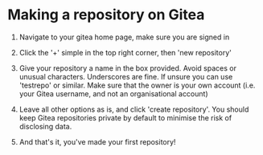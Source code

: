 # Making a repository on Gitea

1. Navigate to your gitea home page, make sure you are signed in

2. Click the '+' simple in the top right corner, then 'new repository'

3. Give your repository a name in the box provided. Avoid spaces or unusual characters. Underscores are fine. If unsure you can use 'testrepo' or similar. Make sure that the owner is your own account (i.e. your Gitea username, and not an organisational account)

4. Leave all other options as is, and click 'create repository'. You should keep Gitea repositories private by default to minimise the risk of disclosing data.

5. And that's it, you've made your first repository!